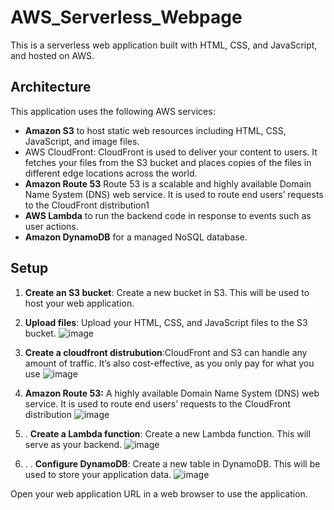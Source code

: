 # AWS_Serverless_Webpage

This is a serverless web application built with HTML, CSS, and JavaScript, and hosted on AWS.

## Architecture

This application uses the following AWS services:

- **Amazon S3** to host static web resources including HTML, CSS, JavaScript, and image files.
- AWS CloudFront: CloudFront is used to deliver your content to users. It fetches your files from the S3 bucket and places copies of the files in different edge locations across the world.
- **Amazon Route 53** Route 53 is a scalable and highly available Domain Name System (DNS) web service. It is used to route end users’ requests to the CloudFront distribution1
- **AWS Lambda** to run the backend code in response to events such as user actions.
- **Amazon DynamoDB** for a managed NoSQL database.

## Setup

1. **Create an S3 bucket**: Create a new bucket in S3. This will be used to host your web application.

2. **Upload files**: Upload your HTML, CSS, and JavaScript files to the S3 bucket.
![image](https://github.com/Dana-sjovie/AWS_Serverless_Webpage/assets/85312549/1528eb2d-e916-49f7-9b0f-cdec14238af0)




3. **Create a cloudfront distrubution**:CloudFront and S3 can handle any amount of traffic. It’s also cost-effective, as you only pay for what you use
![image](https://github.com/Dana-sjovie/AWS_Serverless_Webpage/assets/85312549/5b480261-42a9-4e81-92a1-fdf6ac667d8d)



4. **Amazon Route 53:** A highly available Domain Name System (DNS) web service. It is used to route end users’ requests to the CloudFront distribution
![image](https://github.com/Dana-sjovie/AWS_Serverless_Webpage/assets/85312549/1ca8c304-c166-4c5a-8ed3-6bd607025d8d)




5. . **Create a Lambda function**: Create a new Lambda function. This will serve as your backend.
![image](https://github.com/Dana-sjovie/AWS_Serverless_Webpage/assets/85312549/33e551af-00c0-4b17-b45b-79b77d261dd2)




7. . . **Configure DynamoDB**: Create a new table in DynamoDB. This will be used to store your application data.
![image](https://github.com/Dana-sjovie/AWS_Serverless_Webpage/assets/85312549/04deaadc-d8ea-4441-b68c-9f93e7caaeab)




Open your web application URL in a web browser to use the application.

